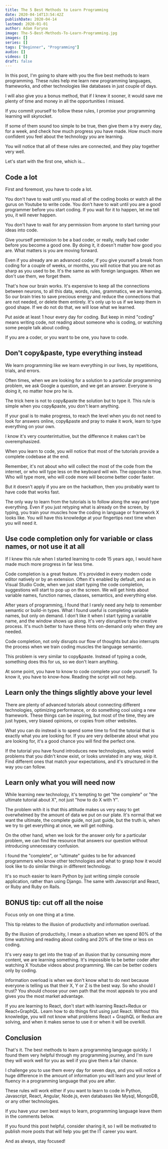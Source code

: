 ```yaml
---
title: The 5 Best Methods to Learn Programming
date: 2020-04-14T13:54:42Z
publishDate: 2020-04-14
lastmod: 2020-01-01
author: Adam Faryna
image: The-5-Best-Methods-To-Learn-Programming.jpg
images: []
series: []
tags: ["Beginner", "Programming"]
audio: []
videos: []
draft: false
---
```


In this post, I'm going to share with you the five best methods to learn programming. These rules help me learn new programming languages, frameworks, and other technologies like databases in just couple of days.

I will also give you a bonus method, that if I knew it sooner, it would save me plenty of time and money in all the opportunities I missed.

If you commit yourself to follow these rules, I promise your programming learning will skyrocket.

If some of them sound too simple to be true, then give them a try every day, for a week, and check how much progress you have made. How much more confident you feel about the technology you are learning.

You will notice that all of these rules are connected, and they play together very well.

Let's start with the first one, which is...

## Code a lot

First and foremost, you have to code a lot.

You don't have to wait until you read all of the coding books or watch all the gurus on Youtube to write code. You don't have to wait until you are a good programmer before you start coding. If you wait for it to happen, let me tell you, it will never happen.

You don't have to wait for any permission from anyone to start turning your ideas into code.

Give yourself permission to be a bad coder, or really, really bad coder before you become a good one. By doing it, it doesn't matter how good you are. What matters is you are moving forward.

Even if you already are an advanced coder, if you give yourself a break from coding for a couple of weeks, or months, you will notice that you are not as sharp as you used to be. It's the same as with foreign languages. When we don't use them, we forget them.

That's how our brain works. It's expensive to keep all the connections between neurons, to all this data, words, rules, grammatics, we are learning. So our brain tries to save precious energy and reduce the connections that are not needed, or delete them entirely. It's only up to us if we keep them in good shape. If we do not do that, we will lose what we learned.

Put aside at least 1 hour every day for coding. But keep in mind "coding" means writing code, not reading about someone who is coding, or watching some people talk about coding.

If you are a coder, or you want to be one, you have to code.

## Don't copy&paste, type everything instead

We learn programming like we learn everything in our lives, by repetitions, trials, and errors.

Often times, when we are looking for a solution to a particular programming problem, we ask Google a question, and we get an answer. Everyone is doing it, no matter how pro he is.

The trick here is not to copy&paste the solution but to type it. This rule is simple when you copy&paste, you don't learn anything.

If your goal is to make progress, to reach the level when you do not need to look for answers online, copy&paste and pray to make it work, learn to type everything on your own.

I know it's very counterintuitive, but the difference it makes can't be overemphasized.

When you learn to code, you will notice that most of the tutorials provide a complete codebase at the end.

Remember, it's not about who will collect the most of the code from the internet, or who will type less on the keyboard will win. The opposite is true. Who will type more, who will code more will become better coder faster.

But it doesn't apply if you are on the hackathon, then you probably want to have code that works fast.

The only way to learn from the tutorials is to follow along the way and type everything. Even if you just retyping what is already on the screen, by typing, you train your muscles how the coding in language or framework X looks like. You will have this knowledge at your fingertips next time when you will need it.

## Use code completion only for variable or class names, or not use it at all

If I knew this rule when I started learning to code 15 years ago, I would have made much more progress in far less time.

Code completion is a great feature. It's provided in every modern code editor natively or by an extension. Often it's enabled by default, and as in Visual Studio Code, when we just start typing the code completion, suggestions will start to pop up on the screen. We will get hints about variable names, function names, classes, semantics, and everything else.

After years of programming, I found that I rarely need any help to remember semantic or build-in types. What I found useful is completing variable names, but only on demand. I don't like it when I start typing a variable name, and the window shows up along. It's very disruptive to the creative process. It's much better to have these hints on-demand only when they are needed.

Code completion, not only disrupts our flow of thoughts but also interrupts the process when we train coding muscles the language semantic.

This problem is very similar to copy&paste. Instead of typing a code, something does this for us, so we don't learn anything.

At some point, you have to know to code complete your code yourself. To know it, you have to know-how. Reading the script will not help.

## Learn only the things slightly above your level

There are plenty of advanced tutorials about connecting different technologies, optimizing performance, or do something cool using a new framework. These things can be inspiring, but most of the time, they are just hypes, very biased opinions, or copies from other websites.

What you can do instead is to spend some time to find the tutorial that is exactly what you are looking for. If you are very deliberate about what you are looking for, it's a good chance you will find the perfect one.

If the tutorial you have found introduces new technologies, solves weird problems that you didn't know exist, or looks unrelated in any way, skip it. Find different ones that match your expectations, and it's structured in the way you can follow.

## Learn only what you will need now

While learning new technology, it's tempting to get "the complete" or "the ultimate tutorial about X", not just "how to do X with Y".

The problem with it is that this attitude makes us very easy to get overwhelmed by the amount of data we put on our plate. It's normal that we want the ultimate, the complete guide, not just guide, but the truth is, when we try to get everything at once, we will get nothing.

On the other hand, when we look for the answer only for a particular problem, we can find the resource that answers our question without introducing unnecessary confusion.

I found the "complete", or "ultimate" guides to be for advanced programmers who know other technologies and what to grasp how it would look like to do similar things in different technology.

It's so much easier to learn Python by just writing simple console application, rather than using Django. The same with Javascript and React, or Ruby and Ruby on Rails.

## BONUS tip: cut off all the noise

Focus only on one thing at a time.

This tip relates to the illusion of productivity and information overload.

By the illusion of productivity, I mean a situation when we spend 80% of the time watching and reading about coding and 20% of the time or less on coding.

It's very easy to get into the trap of an illusion that by consuming more content, we are learning something. It's impossible to be better coder after watching X Youtube videos about programming. We can be better coders only by coding.

Information overload is when we don't know what to do next because everyone is telling us that their X, Y or Z is the best way. So who should I trust? You should choose your own path that the most appeals to you and gives you the most market advantage.

If you are learning to React, don't start with learning React+Redux or React+GraphQL. Learn how to do things first using just React. Without this knowledge, you will not know what problems React + GraphQL or Redux are solving, and when it makes sense to use it or when it will be overkill.

## Conclusion

That's it. The best methods to learn a programming language quickly. I found them very helpful through my programming journey, and I'm sure they will work well for you as well if you give them a fair chance.

I challenge you to use them every day for seven days, and you will notice a huge difference in the amount of information you will learn and your level of fluency in a programming language that you are after.

These rules will work either if you want to learn to code in Python, Javascript, React, Angular, Node.js, even databases like Mysql, MongoDB, or any other technologies.

If you have your own best ways to learn, programming language leave them in the comments below.

If you found this post helpful, consider sharing it, so I will be motivated to publish more posts that will help you get the IT career you want.

And as always, stay focused!